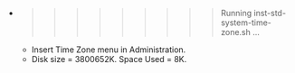 * >>>>>>>>> Running inst-std-system-time-zone.sh ...
  * Insert Time Zone menu in Administration.
  * Disk size = 3800652K. Space Used = 8K.
